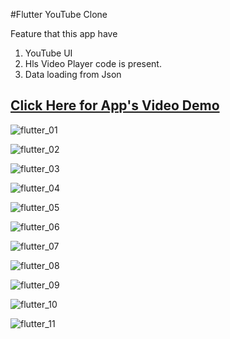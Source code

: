 #Flutter YouTube Clone

Feature that this app have


1. YouTube UI
2. Hls Video Player code is present.
3. Data loading from Json


## <a href="https://drive.google.com/file/d/1qB_nTGKUp940Lr-xM5YWD4US6tKcMgzn/view?usp=sharing">Click Here for App's Video Demo </a>

![flutter_01](https://user-images.githubusercontent.com/49837673/87746555-86823900-c80e-11ea-8d60-3c20fd02e16f.png)

![flutter_02](https://user-images.githubusercontent.com/49837673/87691534-4daf7900-c7a8-11ea-8047-a0032eeb4205.png)

![flutter_03](https://user-images.githubusercontent.com/49837673/87691542-4ee0a600-c7a8-11ea-93f8-ca47eefd9efb.png)

![flutter_04](https://user-images.githubusercontent.com/49837673/87691552-51430000-c7a8-11ea-8759-132b3ef834bd.png)

![flutter_05](https://user-images.githubusercontent.com/49837673/87691566-53a55a00-c7a8-11ea-9ce3-e17072d9403e.png)

![flutter_06](https://user-images.githubusercontent.com/49837673/87691357-2193f800-c7a8-11ea-9c87-8b1356d6d156.png)

![flutter_07](https://user-images.githubusercontent.com/49837673/87691408-29ec3300-c7a8-11ea-9577-fe84101ff8f1.png)

![flutter_08](https://user-images.githubusercontent.com/49837673/87691437-2f497d80-c7a8-11ea-9b89-faed3fc2ee38.png)

![flutter_09](https://user-images.githubusercontent.com/49837673/87691473-37a1b880-c7a8-11ea-804d-d1159008c4ba.png)

![flutter_10](https://user-images.githubusercontent.com/49837673/87691486-3cff0300-c7a8-11ea-9057-ed55b36a43e0.png)

![flutter_11](https://user-images.githubusercontent.com/49837673/87691500-42f4e400-c7a8-11ea-8515-185a2bde6f27.png)



